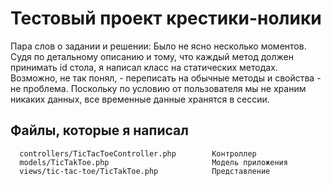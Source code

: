 Тестовый проект крестики-нолики
============================

Пара слов о задании и решении:
Было не ясно несколько моментов. Судя по детальному описанию и тому, что каждый метод должен принимать id стола,
 я написал класс на статических методах. Возможно, не так понял, - переписать на обычные методы и свойства - не проблема.
 Поскольку по условию от пользователя мы не храним никаких данных, все временные данные хранятся в сессии.


Файлы, которые я написал
-------------------


      controllers/TicTacToeController.php        Контроллер
      models/TicTakToe.php                       Модель приложения
      views/tic-tac-toe/TicTakToe.php            Представление




